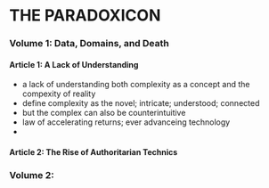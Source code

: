 # THE PARADOXICON
### Volume 1: Data, Domains, and Death
#### Article 1: A Lack of Understanding 
- a lack of understanding both complexity as a concept and the compexity of reality
- define complexity as the novel; intricate; understood; connected
- but the complex can also be counterintuitive 
- law of accelerating returns; ever advanceing technology 
- 

#### Article 2: The Rise of Authoritarian Technics

### Volume 2: 

